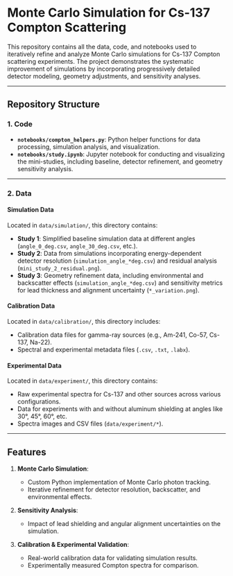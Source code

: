 # Monte Carlo Simulation for Cs-137 Compton Scattering

This repository contains all the data, code, and notebooks used to iteratively refine and analyze Monte Carlo simulations for Cs-137 Compton scattering experiments. The project demonstrates the systematic improvement of simulations by incorporating progressively detailed detector modeling, geometry adjustments, and sensitivity analyses.

---

## Repository Structure

### 1. **Code**
- **`notebooks/compton_helpers.py`**: Python helper functions for data processing, simulation analysis, and visualization.
- **`notebooks/study.ipynb`**: Jupyter notebook for conducting and visualizing the mini-studies, including baseline, detector refinement, and geometry sensitivity analysis.

---

### 2. **Data**
#### **Simulation Data**
Located in `data/simulation/`, this directory contains:
- **Study 1**: Simplified baseline simulation data at different angles (`angle_0_deg.csv`, `angle_30_deg.csv`, etc.).
- **Study 2**: Data from simulations incorporating energy-dependent detector resolution (`simulation_angle_*deg.csv`) and residual analysis (`mini_study_2_residual.png`).
- **Study 3**: Geometry refinement data, including environmental and backscatter effects (`simulation_angle_*deg.csv`) and sensitivity metrics for lead thickness and alignment uncertainty (`*_variation.png`).

#### **Calibration Data**
Located in `data/calibration/`, this directory includes:
- Calibration data files for gamma-ray sources (e.g., Am-241, Co-57, Cs-137, Na-22).
- Spectral and experimental metadata files (`.csv`, `.txt`, `.labx`).

#### **Experimental Data**
Located in `data/experiment/`, this directory contains:
- Raw experimental spectra for Cs-137 and other sources across various configurations.
- Data for experiments with and without aluminum shielding at angles like 30°, 45°, 60°, etc.
- Spectra images and CSV files (`data/experiment/*`).

---

## Features

1. **Monte Carlo Simulation**:
   - Custom Python implementation of Monte Carlo photon tracking.
   - Iterative refinement for detector resolution, backscatter, and environmental effects.

2. **Sensitivity Analysis**:
   - Impact of lead shielding and angular alignment uncertainties on the simulation.

3. **Calibration & Experimental Validation**:
   - Real-world calibration data for validating simulation results.
   - Experimentally measured Compton spectra for comparison.
